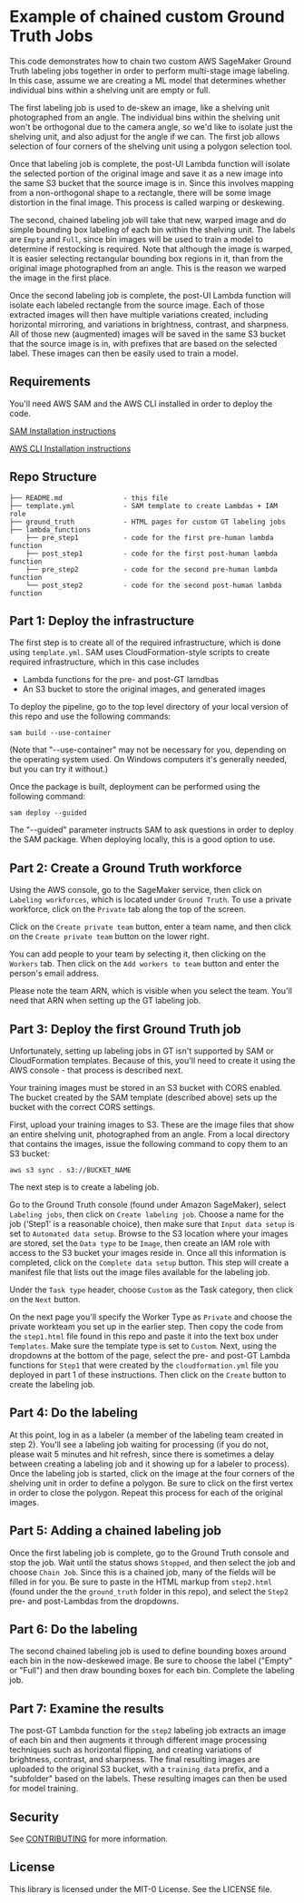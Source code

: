 # Example of chained custom Ground Truth Jobs

This code demonstrates how to chain two custom AWS SageMaker Ground Truth labeling jobs together in order to perform multi-stage image labeling. In this case, assume we are creating a ML model that determines whether individual bins within a shelving unit are empty or full.

The first labeling job is used to de-skew an image, like a shelving unit photographed from an angle. The individual bins within the shelving unit won't be orthogonal due to the camera angle, so we'd like to isolate just the shelving unit, and also adjust for the angle if we can. The first job allows selection of four corners of the shelving unit using a polygon selection tool.

Once that labeling job is complete, the post-UI Lambda function will isolate the selected portion of the original image and save it as a new image into the same S3 bucket that the source image is in. Since this involves mapping from a non-orthogonal shape to a rectangle, there will be some image distortion in the final image. This process is called warping or deskewing.

The second, chained labeling job will take that new, warped image and do simple bounding box labeling of each bin within the shelving unit. The labels are `Empty` and `Full`, since bin images will be used to train a model to determine if restocking is required. Note that although the image is warped, it is easier selecting rectangular bounding box regions in it, than from the original image photographed from an angle. This is the reason we warped the image in the first place.

Once the second labeling job is complete, the post-UI Lambda function will isolate each labeled rectangle from the source image. Each of those extracted images will then have multiple variations created, including horizontal mirroring, and variations in brightness, contrast, and sharpness. All of those new (augmented) images will be saved in the same S3 bucket that the source image is in, with prefixes that are based on the selected label. These images can then be easily used to train a model.

## Requirements
You'll need AWS SAM and the AWS CLI installed in order to deploy the code.

[SAM Installation instructions](https://aws.amazon.com/serverless/sam/)

[AWS CLI Installation instructions](https://aws.amazon.com/cli/)

## Repo Structure

  ```text
  ├── README.md               - this file
  ├── template.yml            - SAM template to create Lambdas + IAM role
  ├── ground_truth            - HTML pages for custom GT labeling jobs
  ├── lambda_functions
      ├── pre_step1           - code for the first pre-human lambda function
      ├── post_step1          - code for the first post-human lambda function
      ├── pre_step2           - code for the second pre-human lambda function
      └── post_step2          - code for the second post-human lambda function
  ```

## Part 1: Deploy the infrastructure

The first step is to create all of the required infrastructure, which is done using `template.yml`.  SAM uses CloudFormation-style scripts to create required infrastructure, which in this case includes

- Lambda functions for the pre- and post-GT lamdbas
- An S3 bucket to store the original images, and generated images

To deploy the pipeline, go to the top level directory of your local version of this repo and use the following commands:

`sam build --use-container`

(Note that "--use-container" may not be necessary for you, depending on the operating system used.  On Windows computers it's generally needed, but you can try it without.)

Once the package is built, deployment can be performed using the following command:

`sam deploy --guided`

The "--guided" parameter instructs SAM to ask questions in order to deploy the SAM package.  When deploying locally, this is a good option to use.


## Part 2: Create a Ground Truth workforce
Using the AWS console, go to the SageMaker service, then click on `Labeling workforces`, which is located under `Ground Truth`.  To use a private workforce, click on the `Private` tab along the top of the screen.

Click on the `Create private team` button, enter a team name, and then click on the `Create private team` button on the lower right.

You can add people to your team by selecting it, then clicking on the `Workers` tab.  Then click on the `Add workers to team` button and enter the person's email address.

Please note the team ARN, which is visible when you select the team.  You'll need that ARN when setting up the GT labeling job.

## Part 3: Deploy the first Ground Truth job

Unfortunately, setting up labeling jobs in GT isn't supported by SAM or CloudFormation templates.  Because of this, you'll need to create it using the AWS console - that process is described next.

Your training images must be stored in an S3 bucket with CORS enabled.  The bucket created by the SAM template (described above) sets up the bucket with the correct CORS settings.

First, upload your training images to S3. These are the image files that show an entire shelving unit, photographed from an angle.  From a local directory that contains the images, issue the following command to copy them to an S3 bucket:

`aws s3 sync . s3://BUCKET_NAME`

The next step is to create a labeling job.

Go to the Ground Truth console (found under Amazon SageMaker), select `Labeling jobs`, then click on `Create labeling job`.  Choose a name for the job ('Step1' is a reasonable choice), then make sure that `Input data setup` is set to `Automated data setup`.  Browse to the S3 location where your images are stored, set the `Data type` to be `Image`, then create an IAM role with access to the S3 bucket your images reside in.  Once all this information is completed, click on the `Complete data setup` button.  This step will create a manifest file that lists out the image files available for the labeling job.

Under the `Task type` header, choose `Custom` as the Task category, then click on the `Next` button.

On the next page you'll specify the Worker Type as `Private` and choose the private workteam you set up in the earlier step.  Then copy the code from the `step1.html` file found in this repo and paste it into the text box under `Templates`.  Make sure the template type is set to `Custom`.  Next, using the dropdowns at the bottom of the page, select the pre- and post-GT Lambda functions for `Step1` that were created by the `cloudformation.yml` file you deployed in part 1 of these instructions.  Then click on the `Create` button to create the labeling job.

## Part 4: Do the labeling

At this point, log in as a labeler (a member of the labeling team created in step 2). You'll see a labeling job waiting for processing (if you do not, please wait 5 minutes and hit refresh, since there is sometimes a delay between creating a labeling job and it showing up for a labeler to process). Once the labeling job is started, click on the image at the four corners of the shelving unit in order to define a polygon. Be sure to click on the first vertex in order to close the polygon. Repeat this process for each of the original images.

## Part 5: Adding a chained labeling job

Once the first labeling job is complete, go to the Ground Truth console and stop the job. Wait until the status shows `Stopped`, and then select the job and choose `Chain Job`.  Since this is a chained job, many of the fields will be filled in for you. Be sure to paste in the HTML markup from `step2.html` (found under the the `ground_truth` folder in this repo), and select the `Step2` pre- and post-Lambdas from the dropdowns.

## Part 6: Do the labeling

The second chained labeling job is used to define bounding boxes around each bin in the now-deskewed image. Be sure to choose the label ("Empty" or "Full") and then draw bounding boxes for each bin.  Complete the labeling job.

## Part 7: Examine the results

The post-GT Lambda function for the `step2` labeling job extracts an image of each bin and then augments it through different image processing techniques such as horizontal flipping, and creating variations of brightness, contrast, and sharpness. The final resulting images are uploaded to the original S3 bucket, with a `training_data` prefix, and a "subfolder" based on the labels. These resulting images can then be used for model training.

## Security

See [CONTRIBUTING](CONTRIBUTING.md#security-issue-notifications) for more information.

## License

This library is licensed under the MIT-0 License. See the LICENSE file.

